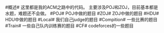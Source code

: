 #概述#
这里都是我的ACM之路中的代码。
主要涉及POJ和ZOJ，目前基本都是水题，难题还不会做。
#POJ#
POJ中做的题目
#ZOJ#
ZOJ中做的题目
#HDU#
HDU中做的题目
#Local#
我们自己judge的题目
#Compition#
一些比赛的题目
#Train#
一些自己队内训练赛的题目
#CF#
codeforces的一些题目

